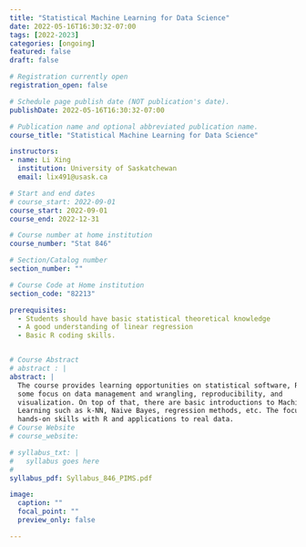 ```yaml
---
title: "Statistical Machine Learning for Data Science"
date: 2022-05-16T16:30:32-07:00
tags: [2022-2023]
categories: [ongoing]
featured: false
draft: false

# Registration currently open
registration_open: false

# Schedule page publish date (NOT publication's date).
publishDate: 2022-05-16T16:30:32-07:00

# Publication name and optional abbreviated publication name.
course_title: "Statistical Machine Learning for Data Science"

instructors:
- name: Li Xing
  institution: University of Saskatchewan
  email: lix491@usask.ca

# Start and end dates
# course_start: 2022-09-01
course_start: 2022-09-01
course_end: 2022-12-31

# Course number at home institution
course_number: "Stat 846"

# Section/Catalog number
section_number: ""

# Course Code at Home institution
section_code: "82213"

prerequisites:
  - Students should have basic statistical theoretical knowledge
  - A good understanding of linear regression
  - Basic R coding skills.


# Course Abstract
# abstract : |
abstract: |
  The course provides learning opportunities on statistical software, R, with
  some focus on data management and wrangling, reproducibility, and
  visualization. On top of that, there are basic introductions to Machine
  Learning such as k-NN, Naive Bayes, regression methods, etc. The focus is on
  hands-on skills with R and applications to real data.
# Course Website
# course_website: 

# syllabus_txt: |
#   syllabus goes here
#
syllabus_pdf: Syllabus_846_PIMS.pdf

image:
  caption: ""
  focal_point: ""
  preview_only: false

---
```

